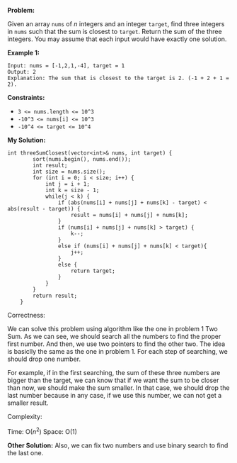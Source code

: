 **Problem:**

Given an array `nums` of *n* integers and an integer `target`, find three integers in `nums` such that the sum is closest to `target`. Return the sum of the three integers. You may assume that each input would have exactly one solution.

 

**Example 1:**

```
Input: nums = [-1,2,1,-4], target = 1
Output: 2
Explanation: The sum that is closest to the target is 2. (-1 + 2 + 1 = 2).
```

 

**Constraints:**

- `3 <= nums.length <= 10^3`
- `-10^3 <= nums[i] <= 10^3`
- `-10^4 <= target <= 10^4` 



**My Solution:**
```
int threeSumClosest(vector<int>& nums, int target) {
        sort(nums.begin(), nums.end());
        int result;
        int size = nums.size();
        for (int i = 0; i < size; i++) {
            int j = i + 1;
            int k = size - 1;
            while(j < k) {
                if (abs(nums[i] + nums[j] + nums[k] - target) < abs(result - target)) {
                    result = nums[i] + nums[j] + nums[k];
                }
                if (nums[i] + nums[j] + nums[k] > target) {
                    k--;
                }
                else if (nums[i] + nums[j] + nums[k] < target){
                    j++;
                }
                else {
                    return target;
                }
            }
        }
        return result;
    }
```
Correctness:

We can solve this problem using algorithm like the one in problem 1 Two Sum. As we can see, we should search all the numbers to find the proper first number. And then, we use two pointers to find the other two. The idea is basiclly the same as the one in problem 1. For each step of searching, we should drop one number. 

For example, if in the first searching, the sum of these three numbers are bigger than the target, we can know that if we want the sum to be closer than now, we should make the sum smaller. In that case, we should drop the last number because in any case, if we use this number, we can not get a smaller result.

Complexity:

Time: O($n^2$)
Space: O(1)

**Other Solution:**
Also, we can fix two numbers and use binary search to find the last one.